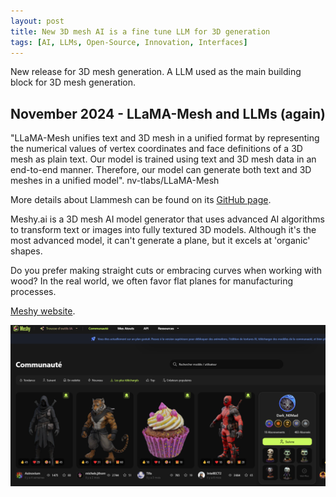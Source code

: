 ```yaml
---
layout: post
title: New 3D mesh AI is a fine tune LLM for 3D generation
tags: [AI, LLMs, Open-Source, Innovation, Interfaces]
---
```


New release for 3D mesh generation. A LLM used as the main building block for 3D mesh generation.

## November 2024 - LLaMA-Mesh and LLMs (again)

"LLaMA-Mesh unifies text and 3D mesh in a unified format by representing the numerical values of vertex coordinates and face definitions of a 3D mesh as plain text. Our model is trained using text and 3D mesh data in an end-to-end manner. Therefore, our model can generate both text and 3D meshes in a unified model". nv-tlabs/LLaMA-Mesh 

More details about Llammesh can be found on its [GitHub page](https://github.com/nv-tlabs/LLaMA-Mesh).

Meshy.ai is a 3D mesh AI model generator that uses advanced AI algorithms to transform text or images into fully textured 3D models. Although it's the most advanced model, it can't generate a plane, but it excels at 'organic' shapes.

Do you prefer making straight cuts or embracing curves when working with wood? In the real world, we often favor flat planes for manufacturing processes.



[Meshy website](https://www.meshy.ai/discover?tab=downloads).

![Meshy 3d models](/images/meshyai.png "Meshy capture")

